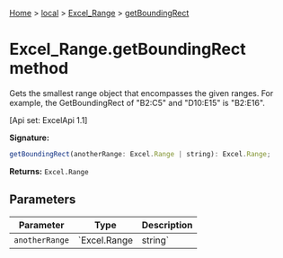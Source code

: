 [Home](./index) &gt; [local](local.md) &gt; [Excel\_Range](local.excel_range.md) &gt; [getBoundingRect](local.excel_range.getboundingrect.md)

# Excel\_Range.getBoundingRect method

Gets the smallest range object that encompasses the given ranges. For example, the GetBoundingRect of "B2:C5" and "D10:E15" is "B2:E16". 

 \[Api set: ExcelApi 1.1\]

**Signature:**
```javascript
getBoundingRect(anotherRange: Excel.Range | string): Excel.Range;
```
**Returns:** `Excel.Range`

## Parameters

|  Parameter | Type | Description |
|  --- | --- | --- |
|  `anotherRange` | `Excel.Range | string` |  |

